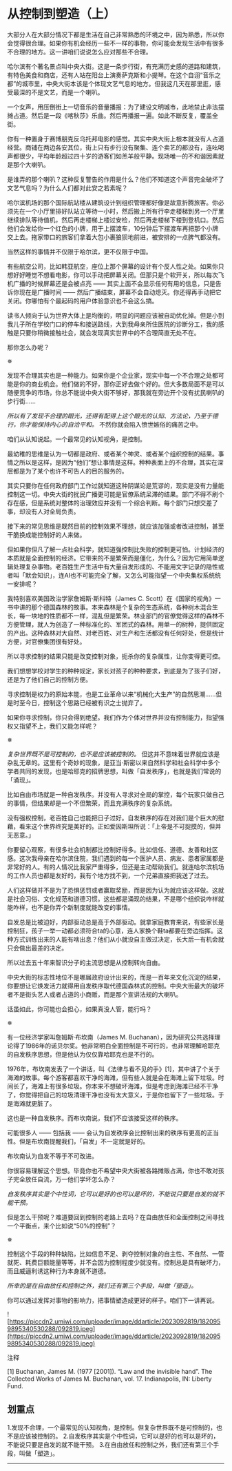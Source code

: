 # 从控制到塑造（上）

大部分人在大部分情况下都是生活在自己非常熟悉的环境之中，因为熟悉，所以你会觉得很合理。如果你有机会经历一些不一样的事物，你可能会发现生活中有很多不合理的地方。这一讲咱们说说怎么应对那些不合理。

哈尔滨有个著名景点叫中央大街。这是一条步行街，有充满历史感的道路和建筑，有特色美食和商店，还有人站在阳台上演奏萨克斯和小提琴。在这个自诩“音乐之都”的城市里，中央大街本该是个体现文艺气息的地方。但我这几天在那里逛，感受最深的不是文艺，而是一个喇叭。

一个女声，用压倒街上一切音乐的音量播报：为了建设文明城市，此地禁止非法摆摊占道。然后是一段《喀秋莎》乐曲。然后再播报一遍。如此不断反复，覆盖全街。

你有一种置身于赛博朋克反乌托邦电影的感觉。其实中央大街上根本就没有人占道经营。商铺在两边各安其位，街上只有步行没有聚集、连个卖艺的都没有，连吆喝声都很少，平均年龄超过四十岁的游客们如羔羊般平静。现场唯一的不和谐因素就是那个大喇叭。

是谁弄的那个喇叭？这种反复警告的作用是什么？他们不知道这个声音完全破坏了文艺气息吗？为什么人们都对此安之若素呢？

哈尔滨机场的那个国际航站楼从建筑设计到组织管理都好像是故意折腾旅客。你必须先在一个小厅里排好队站立等待一小时，然后搬上所有行李走楼梯到另一个厅里继续排队等待值机，然后再走楼梯上楼过安检，然后再走楼梯下楼到登机口。然后他们会发给你一个红色的小牌，用于上摆渡车，10分钟后下摆渡车再把那个小牌交上去。拖家带口的旅客们拿着大包小裹狼狈地前进，被安排的一点脾气都没有。

当然这样的事情并不仅限于哈尔滨，更不仅限于中国。

有些航空公司，比如韩亚航空，座位上那个屏幕的设计有个反人性之处。如果你只想好好睡觉不想看电影，你可以手动把屏幕关闭。但那只是个软开关，所以每次飞机广播的时候屏幕还是会被点亮 —— 其实上面不会显示任何有用的信息，只是告诉你现在是广播时间 —— 然后广播结束，屏幕不会自动熄灭。你还得再手动把它关闭。你哪怕有个最起码的用户体验意识也不会这么搞。

读书人倾向于认为世界大体上是均衡的，明显的问题应该被自动优化掉。但是小到我儿子所在学校门口的停车和接送路线，大到我母亲所住医院的诊断分工，我的感触是只要你稍微接触社会，就会发现真实世界中的不合理简直无处不在。

那你怎么办呢？

✵

发现不合理其实也是一种能力。如果你是个企业家，现实中每一个不合理之处都可能是你的商业机会。他们做的不好，那你正好去做个好的。但大多数局面不是可以随便竞争的市场，你总不能说中央大街不够好，那我就在旁边开个没有扰民喇叭的步行街……

 *所以有了发现不合理的眼光，还得有配得上这个眼光的认知、方法论，乃至于德行，你才能保持内心的自洽平和。* 不然你就会陷入愤世嫉俗的痛苦之中。

咱们从认知说起。一个最常见的认知视角，是控制。

最幼稚的思维是认为一切都是政府、或者某个神灵、或者某个组织控制的结果。事情之所以是这样，是因为“他们”想让事情是这样。种种表面上的不合理，其实在深层都是为了某个也许不可告人的目的服务的。

其实只要你在任何政府部门工作过就知道这种阴谋论是荒谬的，现实是没有力量能控制这一切。中央大街的扰民广播更可能是官僚系统呆滞的结果。部门不得不刷个存在感，但是系统对整体的治理效应并没有一个综合判断。每个部门只想交差了事，却没有人对全局负责。

接下来的常见思维是既然目前的控制效果不理想，就应该加强或者改进控制，甚至干脆换成能控制好的人来做。

但如果你但凡了解一点社会科学，就知道强控制比失败的控制更可怕。计划经济的本质就是全面控制的经济。它带来的不是繁荣而是僵化，为什么？因为它用简单逻辑处理复杂事物。老百姓生产生活中有大量自发形成的、不能用文字记录的隐性或者叫「默会知识」，连AI也不可能完全了解，又怎么可能指望一个中央集权系统统一安排呢？

我特别喜欢美国政治学家詹姆斯·斯科特（James C. Scott）在《国家的视角》一书中讲的那个德国森林的故事。本来森林是个复杂的生态系统，各种树木混合生长，每一块地的性质都不一样，混乱但是繁荣。林业部门的官僚觉得这样的森林不方便管理，就人为创造了一种标准化的、军团式的森林。用单一的树种，提供固定的产出。这种森林对大自然、对老百姓、对生产和生活都没有任何好处，但是统计方便，对官僚集团很有好处。

所以寻求控制的结果只能是改变控制对象，扼杀你的复杂属性，让你变得更可控。

我们想想学校对学生的种种规定，家长对孩子的种种要求，到底是为了孩子们好，还是为了他们自己的控制方便。

寻求控制是权力的原始本能，也是工业革命以来“机械化大生产”的自然思潮……但是时至今日，控制这个思路已经被有识之士抛弃了。

如果你寻求控制，你只会得到绝望。我们作为个体对世界并没有控制能力，指望强权又指望不上，我们又能怎样呢？

✵

 *复杂世界既不是可控制的，也不是应该被控制的。* 但这并不意味着世界就应该是杂乱无章的。这里有个奇妙的现象，是亚当·斯密以来自然科学和社会科学中多个学者共同的发现，也是哈耶克的招牌思想，叫做「自发秩序」，也就是我们常说的「涌现」。

比如自由市场就是一种自发秩序。并没有人寻求对全局的掌控，每个玩家只做自己的事情，但结果却是一个不但繁荣，而且充满秩序的复杂系统。

没有强权控制，老百姓自己也能把日子过好。自发秩序的存在对我们是个巨大的慰藉，看来这个世界终究是美好的。正如爱因斯坦所说：「上帝是不可捉摸的，但并无恶意。」

你要留心观察，有很多社会机制都比控制好得多。比如信任、道德、友善和社区感。这次我母亲在哈尔滨住院，我们遇到的每一个医护人员、病友、患者家属都是非常好的人。有的人情况比我家严重得多，但还是主动帮助我们。就连哈尔滨机场的工作人员也都是友好的，我有个地方找不到，一个兄弟直接把我送了过去。

人们这样做并不是为了恐惧惩罚或者赢取奖励，而是因为认为就应该这样做。这就是社会习俗、文化规范和道德习惯。这些都是涌现的结果，不是哪个组织说咋样就能咋样，也不是你弄个新制度就能改变的事情。

自发总是比被迫好，内部驱动总是高于外部驱动。就拿家庭教育来说，有些家长是控制狂，孩子一举一动都必须符合ta的心意，连人家换个鞋ta都要在旁边指挥。这种方式训练出来的人能有啥出息？他们从小就没自主做过决定，长大后一有机会就只会做出最差的决定。

所以过去五十年来智识分子的主流思想是从控制转向自由。

中央大街的标志性地位不是哪届政府设计出来的，而是一百年来文化沉淀的结果，你要想让它焕发活力就得用自发秩序取代德国森林式的控制。中央大街最大的破坏者不是街头艺人或者占道的小商贩，而是那个宣讲法规的大喇叭。

话虽如此，你可能也会担心，如果真没人管，能行吗？

✵

有一位经济学家叫詹姆斯·布坎南（James M. Buchanan），因为研究公共选择理论得了1986年的诺贝尔奖。他非常明白全面控制是不可行的，也非常理解哈耶克的自发秩序思想，但是他认为仅仅靠哈耶克也是不行的。

1976年，布坎南发表了一个讲话，叫《法律与看不见的手》[1]，其中讲了个关于海滩的故事。每个游客都喜欢干净的海滩，但有些人就是会在海滩上留下垃圾。时间长了，海滩上有很多垃圾。你本来不想破坏海滩，但是考虑到海滩已经不干净了，你觉得把自己的垃圾清理干净也没有太大意义，于是你也留下了一些垃圾。于是海滩就更脏了。

这也是一种自发秩序。而布坎南说，我们不应该接受这样的秩序。

可能很多人 —— 包括我 —— 会认为自发秩序会比控制出来的秩序有更高的正当性。但是布坎南提醒我们，「自发」不一定就是好的。

布坎南认为自发不等于不可改进。

你很容易理解这个思想。毕竟你也不希望中央大街被各路摊贩占满，你也不敢对孩子完全放任自流，万一他们学坏怎么办？

 *自发秩序其实是个中性词，它可以是好的也可以是坏的，不能说只要是自发的就不能干预。*

但是怎么干预呢？难道要回到控制的老路上去吗？在自由放任和全面控制之间寻找一个平衡点，来个比如说“50%的控制”？

✵

控制这个手段的种种缺陷，比如信息不足、剥夺控制对象的自主性、不自然、一管就死、耗费巨额能量等等，并不会因为控制程度少就没有。控制总是具有破坏力，而且威逼利诱这种行为本身就不道德。

 *所幸的是在自由放任和控制之外，我们还有第三个手段，叫做「塑造」。*

你可以通过发挥对事物的影响力，把事情塑造成更好的样子。咱们下一讲再说。

![https://piccdn2.umiwi.com/uploader/image/ddarticle/2023092819/1820959895340530288/092819.jpeg](https://piccdn2.umiwi.com/uploader/image/ddarticle/2023092819/1820959895340530288/092819.jpeg)

注释

[1] Buchanan, James M. (1977 [2001]). “Law and the invisible hand”. The Collected Works of James M. Buchanan, vol. 17. Indianapolis, IN: Liberty Fund.

## 划重点

1.发现不合理，一个最常见的认知视角，是控制。但复杂世界既不是可控制的，也不是应该被控制的。
2.自发秩序其实是个中性词，它可以是好的也可以是坏的，不能说只要是自发的就不能干预。
3.在自由放任和控制之外，我们还有第三个手段，叫做「塑造」。

---

